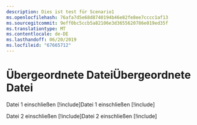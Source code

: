 ```yaml
---
description: Dies ist test für Scenario1
ms.openlocfilehash: 76afa7d5e68d8740194b46e82fe8ee7cccc1af13
ms.sourcegitcommit: 9eff0bc5ccb5a82106e3d3655620786e019ed35f
ms.translationtype: MT
ms.contentlocale: de-DE
ms.lasthandoff: 06/20/2019
ms.locfileid: "67665712"
---
```

# <a name="parent-file"></a><span data-ttu-id="2eb30-102">Übergeordnete Datei</span><span class="sxs-lookup"><span data-stu-id="2eb30-102">Übergeordnete Datei</span></span>

<span data-ttu-id="2eb30-103">Datei 1 einschließen [!include[](includes/includeFile1.md)]</span><span class="sxs-lookup"><span data-stu-id="2eb30-103">Datei 1 einschließen [!include[](includes/includeFile1.md)]</span></span>

<span data-ttu-id="2eb30-104">Datei 2 einschließen [!include[](includes/includeFile2.md)]</span><span class="sxs-lookup"><span data-stu-id="2eb30-104">Datei 2 einschließen [!include[](includes/includeFile2.md)]</span></span>
